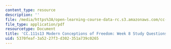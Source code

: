 ```yaml
---
content_type: resource
description: ''
file: /media/https%3A/open-learning-course-data-rc.s3.amazonaws.com/cc-111-modern-conceptions-of-freedom-spring-2013/5370feaf3a5227f3d302351a739c0265_MITCC_111F12_Week8Ques.pdf
file_type: application/pdf
resourcetype: Document
title: 'CC.111s13 Modern Conceptions of Freedom: Week 8 Study Questions'
uid: 5370feaf-3a52-27f3-d302-351a739c0265
---
```

